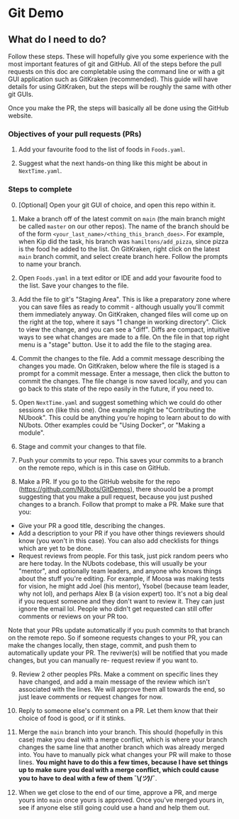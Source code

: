 # Git Demo

## What do I need to do?

Follow these steps. These will hopefully give you some experience with the most important features of git and GitHub. All of the steps before the pull requests on this doc are completable using the command line or with a git GUI application such as GitKraken (recommended). This guide will have details for using GitKraken, but the steps will be roughly the same with other git GUIs.

Once you make the PR, the steps will basically all be done using the GitHub website.

### Objectives of your pull requests (PRs)

1. Add your favourite food to the list of foods in `Foods.yaml`.

2. Suggest what the next hands-on thing like this might be about in `NextTime.yaml`.

### Steps to complete

0. [Optional] Open your git GUI of choice, and open this repo within it.

1. Make a branch off of the latest commit on `main` (the main branch might be called `master` on our other repos). The name of the branch should be of the form `<your_last_name>/<thing_this_branch_does>`. For example, when Kip did the task, his branch was `hamiltons/add_pizza`, since pizza is the food he added to the list.
On GitKraken, right click on the latest `main` branch commit, and select create branch here. Follow the prompts to name your branch.

2. Open `Foods.yaml` in a text editor or IDE and add your favourite food to the list. Save your changes to the file.

3. Add the file to git's "Staging Area". This is like a preparatory zone where you can save files as ready to commit - although usually you'll commit them immediately anyway. On GitKraken, changed files will come up on the right at the top, where it says "1 change in working directory". Click to view the change, and you can see a "diff". Diffs are compact, intuitive ways to see what changes are made to a file. On the file in that top right menu is a "stage" button. Use it to add the file to the staging area.

4. Commit the changes to the file. Add a commit message describing the changes you made. On GitKraken, below where the file is staged is a prompt for a commit message. Enter a message, then click the button to commit the changes. The file change is now saved locally, and you can go back to this state of the repo easily in the future, if you need to.

5. Open `NextTime.yaml` and suggest something which we could do other sessions on (like this one). One example might be "Contributing the NUbook". This could be anything you're hoping to learn about to do with NUbots. Other examples could be "Using Docker", or "Making a module".

6. Stage and commit your changes to that file. 

7. Push your commits to your repo. This saves your commits to a branch on the remote repo, which is in this case on GitHub.

8. Make a PR. If you go to the GitHub website for the repo (https://github.com/NUbots/GitDemos), there shouold be a prompt suggesting that you make a pull request, because you just pushed changes to a branch. Follow that prompt to make a PR. Make sure that you:
- Give your PR a good title, describing the changes.
- Add a description to your PR if you have other things reviewers should know (you won't in this case). You can also add checklists for things which are yet to be done.
- Request reviews from people. For this task, just pick random peers who are here today. In the NUbots codebase, this will usually be your "mentor", and optionally team leaders, and anyone who knows things about the stuff you're editing. For example, if Moosa was making tests for vision, he might add Joel (his mentor), Ysobel (because team leader, why not lol), and perhaps Alex B (a vision expert) too. It's not a big deal if you request someone and they don't want to review it. They can just ignore the email lol. People who didn't get requested can still offer comments or reviews on your PR too.

Note that your PRs update automatically if you push commits to that branch on the remote repo. So if someone requests changes to your PR, you can make the changes locally, then stage, commit, and push them to automatically update your PR. The reviwer(s) will be notified that you made changes, but you can manually re- request review if you want to.

9. Review 2 other peoples PRs. Make a comment on specific lines they have changed, and add a main message of the review which isn't associated with the lines. We will approve them all towards the end, so just leave comments or request changes for now.

10. Reply to someone else's comment on a PR. Let them know that their choice of food is good, or if it stinks.

11. Merge the `main` branch into your branch. This should (hopefully in this case) make you deal with a merge conflict, which is where your branch changes the same line that another branch which was already merged into. You have to manually pick what changes your PR will make to those lines. **You might have to do this a few times, because I have set things up to make sure you deal with a merge conflict, which could cause you to have to deal with a few of them ¯\\_(ツ)_/¯**.

12. When we get close to the end of our time, approve a PR, and merge yours into `main` once yours is approved. Once you've merged yours in, see if anyone else still going could use a hand and help them out.
